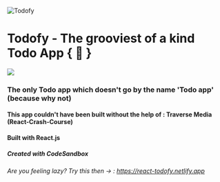 
![Todofy](https://socialify.git.ci/RidhikGovind/Todofy/image?description=1&font=Raleway&language=1&owner=1&pattern=Charlie%20Brown&theme=Dark)


# Todofy - The grooviest of a kind Todo App { :page_with_curl: }


![](https://uploads.codesandbox.io/uploads/user/454327b3-e392-4a16-ac28-c9071a82e728/N070-todofy.png)

### The only Todo app which doesn't go by the name 'Todo app' (because why not)
#### This app couldn't have been built without the help of : Traverse Media (React-Crash-Course)

#### Built with React.js 
##### Created with CodeSandbox

###### Are you feeling lazy? Try this then -> : https://react-todofy.netlify.app
